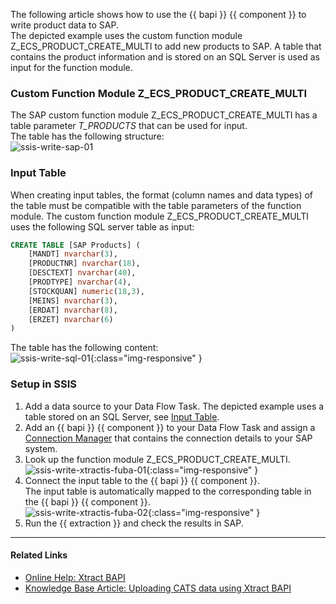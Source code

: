 
The following article shows how to use the {{ bapi }} {{ component }} to write product data to SAP.<br>
The depicted example uses the custom function module Z_ECS_PRODUCT_CREATE_MULTI to add new products to SAP.
A table that contains the product information and is stored on an SQL Server is used as input for the function module.


### Custom Function Module Z_ECS_PRODUCT_CREATE_MULTI

The SAP custom function module Z_ECS_PRODUCT_CREATE_MULTI has a table parameter *T_PRODUCTS* that can be used for input. <br>
The table has the following structure:<br>
![ssis-write-sap-01](site:assets/images/articles/bapi/ssis-write-sap-01.png)

### Input Table

When creating input tables, the format (column names and data types) of the table must be compatible with the table parameters of the function module.
The custom function module Z_ECS_PRODUCT_CREATE_MULTI uses the following SQL server table as input: 

```  sql linenums="1" title="Input Table for Z_ECS_PRODUCT_CREATE_MULTI"
CREATE TABLE [SAP Products] (
    [MANDT] nvarchar(3), 
    [PRODUCTNR] nvarchar(18),
    [DESCTEXT] nvarchar(40),
    [PRODTYPE] nvarchar(4),
    [STOCKQUAN] numeric(18,3),
    [MEINS] nvarchar(3),
    [ERDAT] nvarchar(8),
    [ERZET] nvarchar(6)
)
```

The table has the following content:<br>
![ssis-write-sql-01](site:assets/images/articles/bapi/ssis-write-sql-01.png){:class="img-responsive" }

### Setup in SSIS

1. Add a data source to your Data Flow Task. The depicted example uses a table stored on an SQL Server, see [Input Table](#input-table).
2. Add an {{ bapi }} {{ component }} to your Data Flow Task and assign a [Connection Manager](https://help.theobald-software.com/en/xtract-is/sap-connection/the-connection-manager) that contains the connection details to your SAP system. 
3. Look up the function module Z_ECS_PRODUCT_CREATE_MULTI.<br>
![ssis-write-xtractis-fuba-01](site:assets/images/articles/bapi/BAPI-table-input.png){:class="img-responsive" }
4. Connect the input table to the {{ bapi }} {{ component }}. <br>
The input table is automatically mapped to the corresponding table in the {{ bapi }} {{ component }}.<br>
![ssis-write-xtractis-fuba-02](site:assets/images/articles/bapi/ssis-write-xtractis-fuba-02.png){:class="img-responsive" }
5. Run the {{ extraction }} and check the results in SAP.

*****

#### Related Links
- [Online Help: Xtract BAPI](https://help.theobald-software.com/en/xtract-is/bapi)
- [Knowledge Base Article: Uploading CATS data using Xtract BAPI](./xtract-is-uploading-cats-data)